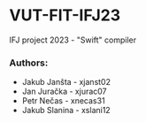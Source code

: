 # VUT-FIT-IFJ23
IFJ project 2023 - "Swift" compiler

### Authors:
- Jakub Janšta - xjanst02
- Jan Juračka - xjurac07
- Petr Nečas - xnecas31
- Jakub Slanina - xslani12